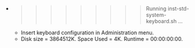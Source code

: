 * >>>>>>>>> Running inst-std-system-keyboard.sh ...
  * Insert keyboard configuration in Administration menu.
  * Disk size = 3864512K. Space Used = 4K. Runtime = 00:00:00:00.
